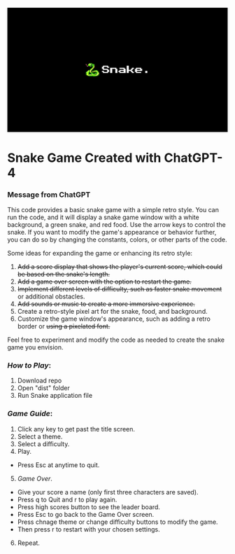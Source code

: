 ![Title Screen](Assets/Static/Banner_ScreenShot.jpg?raw=true)

# Snake Game Created with ChatGPT-4

### Message from ChatGPT
This code provides a basic snake game with a simple retro style. 
You can run the code, and it will display a snake game window with a white background, a green snake, and red food. 
Use the arrow keys to control the snake. 
If you want to modify the game's appearance or behavior further, you can do so by changing the constants, colors, or other parts of the code.

Some ideas for expanding the game or enhancing its retro style:

1. ~~Add a score display that shows the player's current score, which could be based on the snake's length.~~
2. ~~Add a game over screen with the option to restart the game.~~
3. ~~Implement different levels of difficulty, such as faster snake movement~~ or additional obstacles.
4. ~~Add sounds or music to create a more immersive experience.~~
5. Create a retro-style pixel art for the snake, food, and background.
6. Customize the game window's appearance, such as adding a retro border or ~~using a pixelated font.~~

Feel free to experiment and modify the code as needed to create the snake game you envision.

### ***How to Play***:
1. Download repo
2. Open "dist" folder
3. Run Snake application file

### ***Game Guide***:
1. Click any key to get past the title screen.
2. Select a theme.
3. Select a difficulty.
4. Play.
- Press Esc at anytime to quit.
5. *Game Over*.
- Give your score a name (only first three characters are saved).
- Press q to Quit and r to play again.
- Press high scores button to see the leader board.
- Press Esc to go back to the Game Over screen.
- Press chnage theme or change difficulty buttons to modify the game.
- Then press r to restart with your chosen settings.
6. Repeat.
